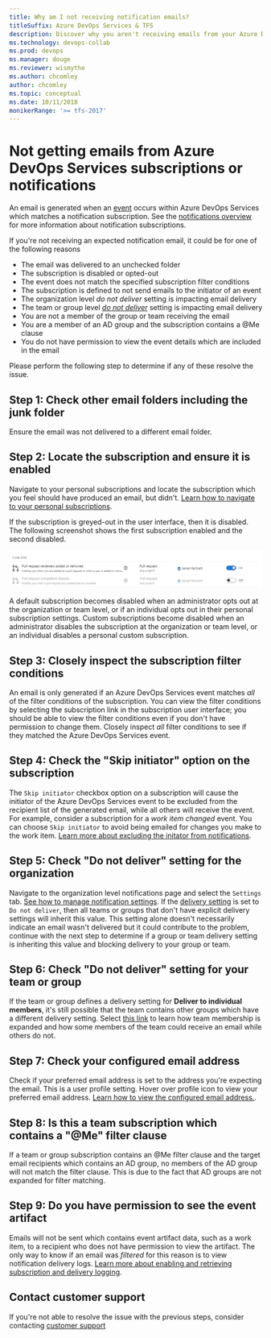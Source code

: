 ```yaml
---
title: Why am I not receiving notification emails?
titleSuffix: Azure DevOps Services & TFS 
description: Discover why you aren't receiving emails from your Azure DevOps Services or TFS notification subscriptions and fix it
ms.technology: devops-collab
ms.prod: devops
ms.manager: douge
ms.reviewer: wismythe
ms.author: chcomley
author: chcomley
ms.topic: conceptual
ms.date: 10/11/2018
monikerRange: '>= tfs-2017'
---
```


# Not getting emails from Azure DevOps Services subscriptions or notifications

An email is generated when an [event](oob-supported-event-types.md) occurs within Azure DevOps Services which matches a notification subscription. See the [notifications overview](about-notifications.md) for more information about notification subscriptions.

If you're not receiving an expected notification email, it could be for one of the following reasons

* The email was delivered to an unchecked folder
* The subscription is disabled or opted-out
* The event does not match the specified subscription filter conditions
* The subscription is defined to not send emails to the initiator of an event
* The organization level _do not deliver_ setting is impacting email delivery
* The team or group level [_do not deliver_](troubleshoot-not-getting-email.md#team-and-group-expansion-for-email-recipients) setting is impacting email delivery
* You are not a member of the group or team receiving the email
* You are a member of an AD group and the subscription contains a @Me clause
* You do not have permission to view the event details which are included in the email

Please perform the following step to determine if any of these resolve the issue.

## Step 1: Check other email folders including the junk folder

Ensure the email was not delivered to a different email folder.

## Step 2: Locate the subscription and ensure it is enabled

Navigate to your personal subscriptions and locate the subscription which you feel should have produced an email, but didn't. [Learn how to navigate to your personal subscriptions](navigating-the-ui.md#navigating-to-the-personal-notifications-page).

If the subscription is greyed-out in the user interface, then it is disabled. The following screenshot shows the first subscription enabled and the second disabled.

![subscription disabled](_img/subscription-disabled.png)

A default subscription becomes disabled when an administrator opts out at the organization or team level, or if an individual opts out in their personal subscription settings. Custom subscriptions become disabled when an administrator disables the subscription at the organization or team level, or an individual disables a personal custom subscription.

## Step 3: Closely inspect the subscription filter conditions

An email is only generated if an Azure DevOps Services event matches _all_ of the filter conditions of the subscription. You can view the filter conditions by selecting the subscription link in the subscription user interface; you should be able to view the filter conditions even if you don't have permission to change them. Closely inspect _all_ filter conditions to see if they matched the Azure DevOps Services event.

## Step 4: Check the "Skip initiator" option on the subscription

The `Skip initiator` checkbox option on a subscription will cause the initiator of the Azure DevOps Services event to be excluded from the recipient list of the generated email, while all others will receive the event. For example, consider a subscription for a _work item changed_ event. You can choose `Skip initiator` to avoid being emailed for changes you make to the work item. [Learn more about excluding the initator from notifications](howto-exclude-self-from-email.md).

## Step 5: Check "Do not deliver" setting for the organization

Navigate to the organization level notifications page and select the `Settings` tab. [See how to manage notification settings](howto-manage-organization-notifications-settings.md). If the [delivery setting](troubleshoot-not-getting-email.md#team-and-group-expansion-for-email-recipients) is set to `Do not deliver`, then all teams or groups that don't have explicit delivery settings will inherit this value. This setting alone doesn't necessarily indicate an email wasn't delivered but it could contribute to the problem, continue with the next step to determine if a group or team delivery setting is inheriting this value and blocking delivery to your group or team.

## Step 6: Check "Do not deliver" setting for your team or group

If the team or group defines a delivery setting for **Deliver to individual members**, it's still possible that the team contains other groups which have a different delivery setting. Select [this link](concepts-email-recipients.md) to learn how team membership is expanded and how some members of the team could receive an email while others do not.

## Step 7: Check your configured email address

Check if your preferred email address is set to the address you're expecting the email.  This is a user profile setting.  Hover over profile icon to view your preferred email address. [Learn how to view the configured email address.](../organizations/settings/set-your-preferences.md).

## Step 8: Is this a team subscription which contains a "@Me" filter clause

If a team or group subscription contains an @Me filter clause and the target email recipients which contains an AD group, no members of the AD group will not match the filter clause.  This is due to the fact that AD groups are not expanded for filter matching.

## Step 9: Do you have permission to see the event artifact

Emails will not be sent which contains event artifact data, such as a work item, to a recipient who does not have permission to view the artifact. The only way to know if an email was _filtered_ for this reason is to view notification delivery logs.  [Learn more about enabling and retrieving subscription and delivery logging](howto-use-subscription-logging.md).

## Contact customer support

If you're not able to resolve the issue with the previous steps, consider contacting [customer support](troubleshoot-contact-support.md)
